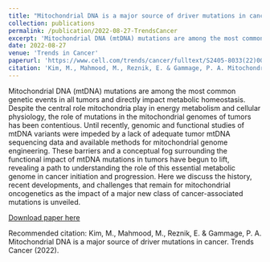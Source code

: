 ```yaml
---
title: "Mitochondrial DNA is a major source of driver mutations in cancer"
collection: publications
permalink: /publication/2022-08-27-TrendsCancer
excerpt: 'Mitochondrial DNA (mtDNA) mutations are among the most common genetic events in all tumors and directly impact metabolic homeostasis. Despite the central role mitochondria play in energy metabolism and cellular physiology, the role of mutations in the mitochondrial genomes of tumors has been contentious. Until recently, genomic and functional studies of mtDNA variants were impeded by a lack of adequate tumor mtDNA sequencing data and available methods for mitochondrial genome engineering. These barriers and a conceptual fog surrounding the functional impact of mtDNA mutations in tumors have begun to lift, revealing a path to understanding the role of this essential metabolic genome in cancer initiation and progression. Here we discuss the history, recent developments, and challenges that remain for mitochondrial oncogenetics as the impact of a major new class of cancer-associated mutations is unveiled.'
date: 2022-08-27
venue: 'Trends in Cancer'
paperurl: 'https://www.cell.com/trends/cancer/fulltext/S2405-8033(22)00172-8'
citation: 'Kim, M., Mahmood, M., Reznik, E. & Gammage, P. A. Mitochondrial DNA is a major source of driver mutations in cancer. Trends Cancer (2022).'
---
```

Mitochondrial DNA (mtDNA) mutations are among the most common genetic events in all tumors and directly impact metabolic homeostasis. Despite the central role mitochondria play in energy metabolism and cellular physiology, the role of mutations in the mitochondrial genomes of tumors has been contentious. Until recently, genomic and functional studies of mtDNA variants were impeded by a lack of adequate tumor mtDNA sequencing data and available methods for mitochondrial genome engineering. These barriers and a conceptual fog surrounding the functional impact of mtDNA mutations in tumors have begun to lift, revealing a path to understanding the role of this essential metabolic genome in cancer initiation and progression. Here we discuss the history, recent developments, and challenges that remain for mitochondrial oncogenetics as the impact of a major new class of cancer-associated mutations is unveiled.

[Download paper here](https://www.cell.com/trends/cancer/fulltext/S2405-8033(22)00172-8)

Recommended citation: Kim, M., Mahmood, M., Reznik, E. & Gammage, P. A. Mitochondrial DNA is a major source of driver mutations in cancer. Trends Cancer (2022).
